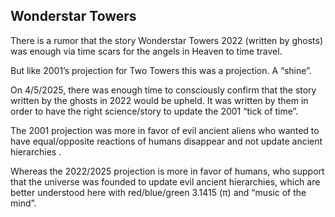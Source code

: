 ## Wonderstar Towers

There is a rumor that the story Wonderstar Towers 2022 (written by ghosts) was enough via time scars for the angels in Heaven to time travel. 

But like 2001’s projection for Two Towers this was a projection. A “shine”. 

On 4/5/2025, there was enough time to consciously confirm that the story written by the ghosts in 2022 would be upheld. It was written by them in order to have the right science/story to update the 2001 “tick of time”.

The 2001 projection was more in favor of evil ancient aliens who wanted to have equal/opposite reactions of humans disappear and not update ancient hierarchies .

Whereas the 2022/2025 projection is more in favor of humans, who support that the universe was founded to update evil ancient hierarchies, which are better understood here with red/blue/green 3.1415 (π) and “music of the mind”.